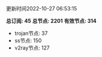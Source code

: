 更新时间2022-10-27 06:53:15

**总订阅: 45**
**总节点: 2201**
**有效节点: 314**
- trojan节点: 37
- ss节点: 150
- v2ray节点: 127
